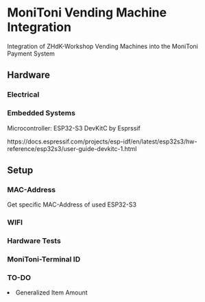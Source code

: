 <h1>MoniToni Vending Machine Integration</h1>
Integration of ZHdK-Workshop Vending Machines into the MoniToni Payment System
<h2>Hardware</h2>
<h3>Electrical</h3>
<h3>Embedded Systems</h3>
Microcontroller: ESP32-S3 DevKitC by Esprssif <p></p><href>https://docs.espressif.com/projects/esp-idf/en/latest/esp32s3/hw-reference/esp32s3/user-guide-devkitc-1.html</href>
<h2>Setup</h2>
<h3>MAC-Address</h3>
Get specific MAC-Address of used ESP32-S3
<h3>WIFI</h3>
<h3>Hardware Tests</h3>
<h3>MoniToni-Terminal ID</h3>
<h3>TO-DO</h3>
<li>Generalized Item Amount</li>